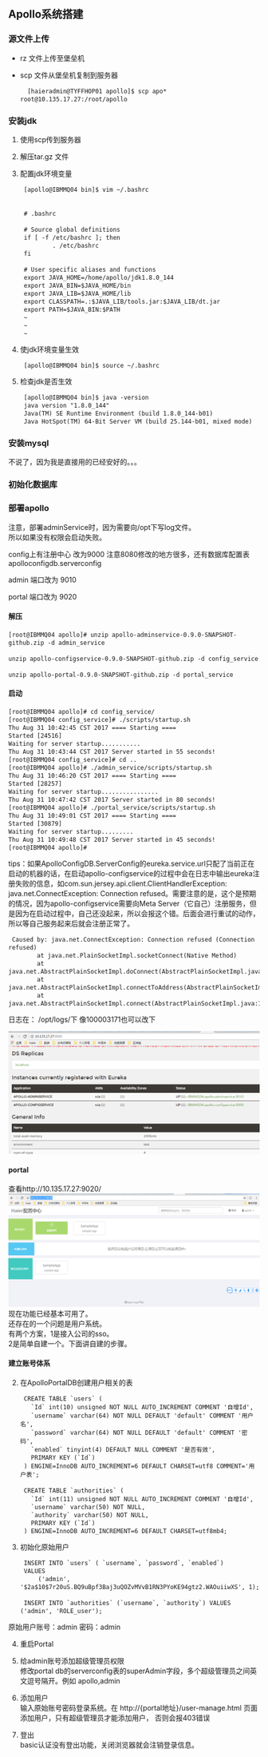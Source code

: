 ## Apollo系统搭建

### 源文件上传
- rz 文件上传至堡垒机
- scp 文件从堡垒机复制到服务器
 
	    [haieradmin@TYFFHOP01 apollo]$ scp apo* root@10.135.17.27:/root/apollo
    

### 安装jdk
1. 使用scp传到服务器
2. 解压tar.gz 文件
3. 配置jdk环境变量

		[apollo@IBMMQ04 bin]$ vim ~/.bashrc


		# .bashrc
		
		# Source global definitions
		if [ -f /etc/bashrc ]; then
		        . /etc/bashrc
		fi
		
		# User specific aliases and functions
		export JAVA_HOME=/home/apollo/jdk1.8.0_144
		export JAVA_BIN=$JAVA_HOME/bin
		export JAVA_LIB=$JAVA_HOME/lib
		export CLASSPATH=.:$JAVA_LIB/tools.jar:$JAVA_LIB/dt.jar
		export PATH=$JAVA_BIN:$PATH
		~                                                                                      
		~                                                                                      
		~                         
4. 使jdk环境变量生效

		[apollo@IBMMQ04 bin]$ source ~/.bashrc

5. 检查jdk是否生效

		[apollo@IBMMQ04 bin]$ java -version
		java version "1.8.0_144"
		Java(TM) SE Runtime Environment (build 1.8.0_144-b01)
		Java HotSpot(TM) 64-Bit Server VM (build 25.144-b01, mixed mode)
### 安装mysql
不说了，因为我是直接用的已经安好的。。。


### 初始化数据库

### 部署apollo
注意，部署adminService时，因为需要向/opt下写log文件。  
所以如果没有权限会启动失败。  



config上有注册中心  改为9000 注意8080修改的地方很多，还有数据库配置表apolloconfigdb.serverconfig

admin 端口改为 9010

portal 端口改为 9020

#### 解压
	
	[root@IBMMQ04 apollo]# unzip apollo-adminservice-0.9.0-SNAPSHOT-github.zip -d admin_service
	
	unzip apollo-configservice-0.9.0-SNAPSHOT-github.zip -d config_service
	
	unzip apollo-portal-0.9.0-SNAPSHOT-github.zip -d portal_service

#### 启动
	[root@IBMMQ04 apollo]# cd config_service/
	[root@IBMMQ04 config_service]# ./scripts/startup.sh 
	Thu Aug 31 10:42:45 CST 2017 ==== Starting ==== 
	Started [24516]
	Waiting for server startup...........
	Thu Aug 31 10:43:44 CST 2017 Server started in 55 seconds!
	[root@IBMMQ04 config_service]# cd ..
	[root@IBMMQ04 apollo]# ./admin_service/scripts/startup.sh 
	Thu Aug 31 10:46:20 CST 2017 ==== Starting ==== 
	Started [28257]
	Waiting for server startup................
	Thu Aug 31 10:47:42 CST 2017 Server started in 80 seconds!
	[root@IBMMQ04 apollo]# ./portal_service/scripts/startup.sh 
	Thu Aug 31 10:49:01 CST 2017 ==== Starting ==== 
	Started [30879]
	Waiting for server startup.........
	Thu Aug 31 10:49:48 CST 2017 Server started in 45 seconds!
	[root@IBMMQ04 apollo]# 

tips：如果ApolloConfigDB.ServerConfig的eureka.service.url只配了当前正在启动的机器的话，在启动apollo-configservice的过程中会在日志中输出eureka注册失败的信息，如com.sun.jersey.api.client.ClientHandlerException: java.net.ConnectException: Connection refused。需要注意的是，这个是预期的情况，因为apollo-configservice需要向Meta Server（它自己）注册服务，但是因为在启动过程中，自己还没起来，所以会报这个错。后面会进行重试的动作，所以等自己服务起来后就会注册正常了。

	 Caused by: java.net.ConnectException: Connection refused (Connection refused)
	        at java.net.PlainSocketImpl.socketConnect(Native Method)
	        at java.net.AbstractPlainSocketImpl.doConnect(AbstractPlainSocketImpl.java:350)
	        at java.net.AbstractPlainSocketImpl.connectToAddress(AbstractPlainSocketImpl.java:206)
	        at java.net.AbstractPlainSocketImpl.connect(AbstractPlainSocketImpl.java:188)


日志在：
/opt/logs/下
像100003171也可以改下  

![](apollo1.png)

#### portal
查看http://10.135.17.27:9020/
![](apollo2.png)
现在功能已经基本可用了。  
还存在的一个问题是用户系统。  
有两个方案，1是接入公司的sso。  
2是简单自建一个。下面讲自建的步骤。  
#### 建立账号体系

2. 在ApolloPortalDB创建用户相关的表
		
		CREATE TABLE `users` (
		  `Id` int(10) unsigned NOT NULL AUTO_INCREMENT COMMENT '自增Id',
		  `username` varchar(64) NOT NULL DEFAULT 'default' COMMENT '用户名',
		  `password` varchar(64) NOT NULL DEFAULT 'default' COMMENT '密码',
		  `enabled` tinyint(4) DEFAULT NULL COMMENT '是否有效',
		  PRIMARY KEY (`Id`)
		) ENGINE=InnoDB AUTO_INCREMENT=6 DEFAULT CHARSET=utf8 COMMENT='用户表';
		
		CREATE TABLE `authorities` (
		  `Id` int(11) unsigned NOT NULL AUTO_INCREMENT COMMENT '自增Id',
		  `username` varchar(50) NOT NULL,
		  `authority` varchar(50) NOT NULL,
		  PRIMARY KEY (`Id`)
		) ENGINE=InnoDB AUTO_INCREMENT=6 DEFAULT CHARSET=utf8mb4;
3. 初始化原始用户

		INSERT INTO `users` ( `username`, `password`, `enabled`)
		VALUES
			('admin', '$2a$10$7r20uS.BQ9uBpf3Baj3uQOZvMVvB1RN3PYoKE94gtz2.WAOuiiwXS', 1);
			
		INSERT INTO `authorities` (`username`, `authority`) VALUES ('admin', 'ROLE_user');
原始用户账号：admin 密码：admin

4. 重启Portal

5. 给admin账号添加超级管理员权限  
修改portal db的serverconfig表的superAdmin字段，多个超级管理员之间英文逗号隔开。例如 apollo,admin

6. 添加用户  
输入原始账号密码登录系统。在 http://{portal地址}/user-manage.html 页面添加用户，只有超级管理员才能添加用户， 否则会报403错误

7. 登出  
basic认证没有登出功能，关闭浏览器就会注销登录信息。